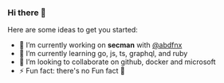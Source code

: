 ### Hi there 👋

Here are some ideas to get you started:

- 🔭 I’m currently working on **secman** with [@abdfnx](https://github.com/abdfnx)
- 🌱 I’m currently learning go, js, ts, graphql, and ruby
- 👯 I’m looking to collaborate on github, docker and microsoft
- ⚡ Fun fact: there's no Fun fact 🙂
